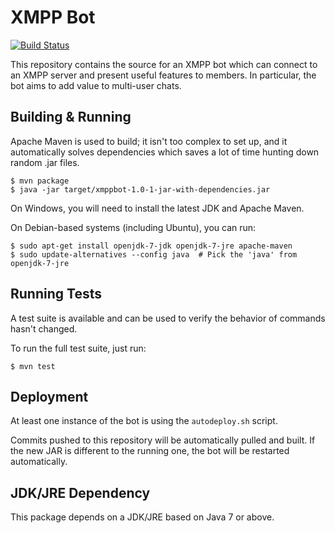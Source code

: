 # XMPP Bot

[![Build Status](https://travis-ci.org/miselin/xmppbot.svg?branch=master)](https://travis-ci.org/miselin/xmppbot)

This repository contains the source for an XMPP bot which can connect to an XMPP server
and present useful features to members. In particular, the bot aims to add value to
multi-user chats.

## Building & Running

Apache Maven is used to build; it isn't too complex to set up, and it automatically solves
dependencies which saves a lot of time hunting down random .jar files.

    $ mvn package
	$ java -jar target/xmppbot-1.0-1-jar-with-dependencies.jar

On Windows, you will need to install the latest JDK and Apache Maven.

On Debian-based systems (including Ubuntu), you can run:

    $ sudo apt-get install openjdk-7-jdk openjdk-7-jre apache-maven
	$ sudo update-alternatives --config java  # Pick the 'java' from openjdk-7-jre

## Running Tests

A test suite is available and can be used to verify the behavior of commands hasn't changed.

To run the full test suite, just run:

    $ mvn test

## Deployment

At least one instance of the bot is using the `autodeploy.sh` script.

Commits pushed to this repository will be automatically pulled and built. If the new JAR is
different to the running one, the bot will be restarted automatically.

## JDK/JRE Dependency

This package depends on a JDK/JRE based on Java 7 or above.
